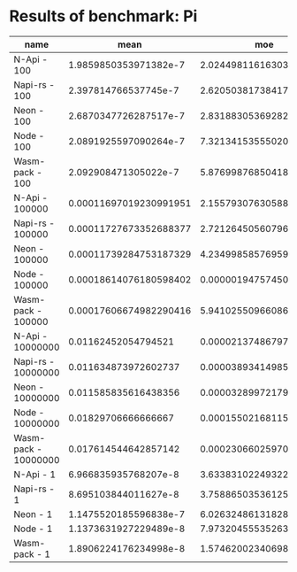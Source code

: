 # Results of benchmark: Pi

|name|mean|moe|
|----|----|----|
|N-Api - 100|1.9859850353971382e-7|2.02449811616303e-9|
|Napi-rs - 100|2.397814766537745e-7|2.6205038173841706e-9|
|Neon - 100|2.6870347726287517e-7|2.831883053692823e-9|
|Node - 100|2.0891925597090264e-7|7.321341535550204e-10|
|Wasm-pack - 100|2.092908471305022e-7|5.87699876850418e-10|
|N-Api - 100000|0.00011697019230991951|2.155793076305888e-7|
|Napi-rs - 100000|0.00011727673352688377|2.721264505607963e-7|
|Neon - 100000|0.00011739284753187329|4.2349985857695926e-7|
|Node - 100000|0.00018614076180598402|0.000001947574507277615|
|Wasm-pack - 100000|0.00017606674982290416|5.941025509660861e-7|
|N-Api - 10000000|0.01162452054794521|0.000021374867978347947|
|Napi-rs - 10000000|0.011634873972602737|0.00003893414985349616|
|Neon - 10000000|0.011585835616438356|0.000032899721799311474|
|Node - 10000000|0.01829706666666667|0.00015502168115371165|
|Wasm-pack - 10000000|0.017614544642857142|0.00023066025970441153|
|N-Api - 1|6.966835935768207e-8|3.63383102249322e-10|
|Napi-rs - 1|8.695103844011627e-8|3.758865035361259e-10|
|Neon - 1|1.1475520185596838e-7|6.026324861318282e-10|
|Node - 1|1.1373631927229489e-8|7.973204555352638e-11|
|Wasm-pack - 1|1.8906224176234998e-8|1.5746200234069817e-10|
